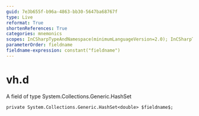 ```yaml
---
guid: 7e3b655f-b96a-4863-bb30-5647ba68767f
type: Live
reformat: True
shortenReferences: True
categories: mnemonics
scopes: InCSharpTypeAndNamespace(minimumLanguageVersion=2.0); InCSharpTypeMember(minimumLanguageVersion=2.0)
parameterOrder: fieldname
fieldname-expression: constant("fieldname")
---
```


# vh.d

A field of type System.Collections.Generic.HashSet<double>

```
private System.Collections.Generic.HashSet<double> $fieldname$;
```
